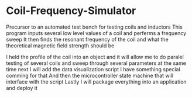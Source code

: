 # Coil-Frequency-Simulator
Precursor to an automated test bench for testing coils and inductors
This program inputs several low level values of a coil and perferms a frequency sweep
It then finds the resonant frequency of the coil and what the theoretical magnetic field strength should be 

I held the profile of the coil into an object and it will allow me to do paralel testing of several coils and sweep through several parameters at the same time
next I will add the data visualization script I have something special comming for that 
And then the microcontroller state machine that will interface with the script 
Lastly I will package everything into an application and deploy it 
